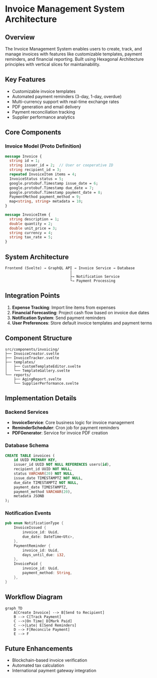 # Invoice Management System Architecture

## Overview
The Invoice Management System enables users to create, track, and manage invoices with features like customizable templates, payment reminders, and financial reporting. Built using Hexagonal Architecture principles with vertical slices for maintainability.

## Key Features
- Customizable invoice templates
- Automated payment reminders (3-day, 1-day, overdue)
- Multi-currency support with real-time exchange rates
- PDF generation and email delivery
- Payment reconciliation tracking
- Supplier performance analytics

## Core Components
### Invoice Model (Proto Definition)
```proto
message Invoice {
  string id = 1;
  string issuer_id = 2;  // User or cooperative ID
  string recipient_id = 3;
  repeated InvoiceItem items = 4;
  InvoiceStatus status = 5;
  google.protobuf.Timestamp issue_date = 6;
  google.protobuf.Timestamp due_date = 7;
  google.protobuf.Timestamp payment_date = 8;
  PaymentMethod payment_method = 9;
  map<string, string> metadata = 10;
}

message InvoiceItem {
  string description = 1;
  double quantity = 2;
  double unit_price = 3;
  string currency = 4;
  string tax_rate = 5;
}
```

## System Architecture
```
Frontend (Svelte) → GraphQL API → Invoice Service → Database
                              │
                              ├→ Notification Service
                              └→ Payment Processing
```

## Integration Points
1. **Expense Tracking**: Import line items from expenses
2. **Financial Forecasting**: Project cash flow based on invoice due dates
3. **Notification System**: Send payment reminders
4. **User Preferences**: Store default invoice templates and payment terms

## Component Structure
```
src/components/invoicing/
├── InvoiceCreator.svelte
├── InvoiceTracker.svelte
├── templates/
│   ├── CustomTemplateEditor.svelte
│   └── TemplateGallery.svelte
└── reports/
    ├── AgingReport.svelte
    └── SupplierPerformance.svelte
```

## Implementation Details

### Backend Services
- **InvoiceService**: Core business logic for invoice management
- **ReminderScheduler**: Cron job for payment reminders
- **PDFGenerator**: Service for invoice PDF creation

### Database Schema
```sql
CREATE TABLE invoices (
    id UUID PRIMARY KEY,
    issuer_id UUID NOT NULL REFERENCES users(id),
    recipient_id UUID NOT NULL,
    status VARCHAR(20) NOT NULL,
    issue_date TIMESTAMPTZ NOT NULL,
    due_date TIMESTAMPTZ NOT NULL,
    payment_date TIMESTAMPTZ,
    payment_method VARCHAR(20),
    metadata JSONB
);
```

### Notification Events
```rust
pub enum NotificationType {
    InvoiceIssued {
        invoice_id: Uuid,
        due_date: DateTime<Utc>,
    },
    PaymentReminder {
        invoice_id: Uuid,
        days_until_due: i32,
    },
    InvoicePaid {
        invoice_id: Uuid,
        payment_method: String,
    },
}
```

## Workflow Diagram
```mermaid
graph TD
    A[Create Invoice] --> B[Send to Recipient]
    B --> C[Track Payment]
    C -->|On Time| D[Mark Paid]
    C -->|Late| E[Send Reminders]
    D --> F[Reconcile Payment]
    E --> F
```

## Future Enhancements
- Blockchain-based invoice verification
- Automated tax calculation
- International payment gateway integration
